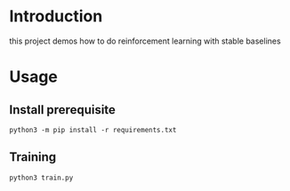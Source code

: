 # Introduction

this project demos how to do reinforcement learning with stable baselines

# Usage

## Install prerequisite

```shell
python3 -m pip install -r requirements.txt
```

## Training

```shell
python3 train.py
```

